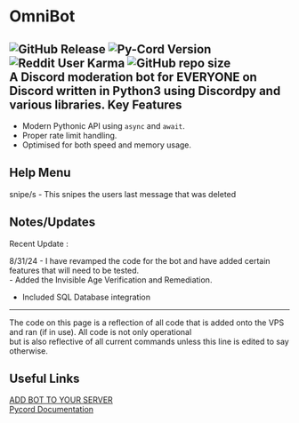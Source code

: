 # OmniBot
![GitHub Release](https://img.shields.io/github/v/release/grandt0ur/Omnipunk)
![Py-Cord Version](https://img.shields.io/pypi/v/py-cord)
![Reddit User Karma](https://img.shields.io/reddit/user-karma/combined/NeoUnmei?style=social)
![GitHub repo size](https://img.shields.io/github/repo-size/metalgearsolid2/Omnipunk)
</br>
A Discord moderation bot for EVERYONE on Discord written in Python3 using Discordpy and various libraries.
Key Features
------------

- Modern Pythonic API using ``async`` and ``await``.
- Proper rate limit handling.
- Optimised for both speed and memory usage.

Help Menu
------------------
snipe/s - This snipes the users last message that was deleted</br>


Notes/Updates
-------------
Recent Update :

8/31/24 - I have revamped the code for the bot and have added certain features that will need to be tested.  
        - Added the Invisible Age Verification and Remediation.
- Included SQL Database integration
-------------

The code on this page is a reflection of all code that is added onto the VPS and ran (if in use). All code is not only operational</br>
but is also reflective of all current commands unless this line is edited to say otherwise.

Useful Links
------------
[ADD BOT TO YOUR SERVER]()</br>
[Pycord Documentation](https://docs.pycord.dev/en/master/index.html)
